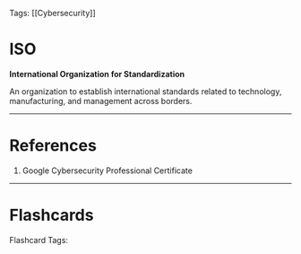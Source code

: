 Tags: [[Cybersecurity]]

# ISO

**International Organization for Standardization**

An organization to establish international standards related to technology, manufacturing, and management across borders.

---

# References

1. Google Cybersecurity Professional Certificate

---

# Flashcards

Flashcard Tags: 
